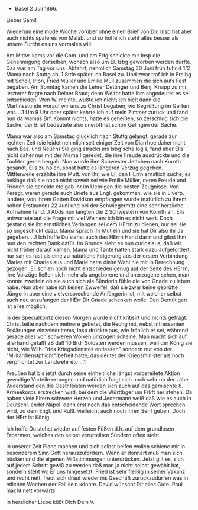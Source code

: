+ Basel 2 Juli 1866.

Lieber Sami!

Wiederum eine müde Woche vorüber ohne einen Brief von Dir. Insp hat aber auch nichts späteres von Malab. und so hoffe ich steht alles besser als unsere Furcht es uns vormalen will.

Am Mittw. kams vor die Com. und am Frtg schickte mir Insp die Genehmigung derselben, wonach also um El. Isbg geworben werden durfte. Das war am Tag vor uns. Abfahrt, nehmlich Samstag 30 Juni früh fuhr 4 1/2 Mama nach Stuttg ab. 1 Stde später ich Basel zu. Und zwar traf ich in Freibg mit Scholl, Irion, Fried Müller und Emilie Müll zusammen die sich aufs Fest begaben. Am Sonntag kamen die Lehrer Dettinger und Benj. Knapp zu mir, letzterer fragte nach Deiner Braut; denn Weitbr hatte ihm angedeutet es sei entschieden. Wen W. meinte, wußte ich nicht; ich hielt dann die Martinsstunde worauf wir uns zu Christ begaben, wo Begrüßung im Garten war. ...1 Um 9 Uhr oder später kehrte ich auf mein Zimmer zurück und fand nun da Mamas Brf. Kommt nichts, hatte es geheißen, so zerschlug sich die Sache; der Brief bedeutete also uneröffnet schon Gelingen der Sache.

Mama war also am Samstag glücklich nach Stuttg gelangt, gerade zur rechten Zeit (sie leidet nehmlich seit einiger Zeit von Diarrhoe daher nicht nach Bas. und Neuch) Sie ging stracks ins Isbg'sche logis, fand aber Elis nicht daher nur mit der Mama I geredet, die ihre Freude ausdrückte und die Tochter gerne hergab. Nun wurde ihre Schwester Jettchen nach Kornth gesandt, Elis zu holen, sonst hätte es längeren Verzug gegeben. Mittlerweile erzählte ihre Mutt. von ihr, wie El. den HErrn ernstlich suche, es beklage daß sie noch nicht soweit sei wie Emilie Müller, deren Freude und Frieden sie beneide etc gab ihr im Uebrigen die besten Zeugnisse. Von Peregr. waren gerade auch Briefe aus Engl. gekommen, wie sie in Liverp. landete, von ihrem Gatten Davidson empfangen wurde (natürlich zu ihrem hohen Erstaunen) 22 Juni und bei der Schwiegermttr eine sehr herzliche Aufnahme fand...1 Abds nun langten die 2 Schwestern von Kornth an. Elis antwortete auf die Frage mit viel Weinen: ich bin es nicht wert. Doch gestand sie ihr ernstliches Verlangen sei dem HErrn zu dienen, nur sei sie so ungeschickt dazu. Mama sprach ihr Mut ein und sie hat Dir also ihr Ja gegeben. ...1 Ich hoffe Du siehst auch des HErrn Hand darin und gibst Ihm nun den rechten Dank dafür. 
Im Grunde sieht es nun curios aus, daß wir nicht früher darauf kamen. Mama und Tante hatten stark dazu aufgefordert, nur sah es fast als eine zu natürliche Folgerung aus der ersten Verbindung Maries mit Charles aus und Marie hatte diese Wahl nie mit in Berechnung gezogen. El. schien noch nicht entschieden genug auf der Seite des HErrn, ihre Vorzüge ließen sich mehr als angeborene und anerzogene sehen, man konnte zweifeln ob sie auch sich als Sünderin fühle die von Gnade zu leben habe. Nun aber habe ich keinen Zwweifel, daß sie zwar keine geprüfte Jüngerin aber eine vielversprechende Anfängerin ist, mit welcher selbst auch neu anzufangen der HErr Dir Gnade schenken wolle. Den Demütigen ist alles möglich.

In der Specialkonfz diesen Morgen wurde nicht kritisirt und nichts gefragt. Christ teilte nachdem mehrere gebetet, die Rechg mit, nebst intressanten Erklärungen einzelner items, Insp drückte aus, wie fröhlich er sei, während gerade alles von schweren Wolken umzogen scheine. Man macht sich auf allerhand gefaßt zB daß 10 Brdr Soldaten werden müssen, weil der König sie nicht, wie Wilh. "des Kriegsdienstes entlassen" sondern nur von der "Militärdienstpflicht" befreit hatte; das deutet der Kriegsminister als noch verpflichtet zur Landwehr etc ...1

Preußen hat bis jetzt durch seine einheitliche längst vorbereitete Aktion gewaltige Vorteile errungen und natürlich fragt sich noch sehr ob der zähe Widerstand den die Oestr leisten werden sich auch auf das gemischte 8. Armeekorps erstrecken wird, bei dem die Württbger um Frkft her stehen. Da haben viele Eltern schwere Herzen und Jedermann weiß daß wie es auch in Deutschl. endet Napol. dann erst noch das entscheidende Wort sprechen wird, zu dem Engl. und Rußl. vielleicht auch noch ihren Senf geben. Doch der HErr ist König.

Ich hoffe Du stehst wieder auf festen Füßen d.h. auf dem grundlosen Erbarmen, welches den selbst verurteilten Sündern offen steht.

In unserer Zeit Plane machen und sich selbst helfen wollen schiene mir in besonderem Sinn Gott herauszufordern. Wenn er donnert muß man sich bücken und die eigenen Mißstimmungen unterdrücken. Jetzt gilt es, sich auf jedem Schritt gewiß zu werden daß man ja nicht selbst gewählt hat, sondern steht wo Er uns hingesetzt. Fried ist sehr fleißig in seiner Vakanz und recht nett, freut sich drauf wieder ins Geschäft zurückzudürfen was in etlichen Wochen der Fall sein könnte. David wünscht Dir alles Gute. Paul macht nett vorwärts

 In herzlicher Liebe küßt Dich
 Dein V.
